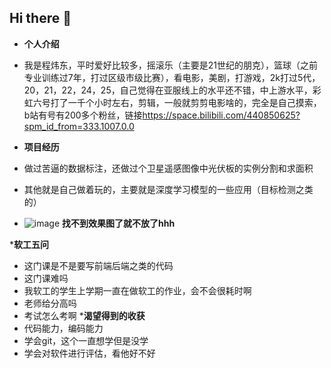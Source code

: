 ## Hi there 👋

* **个人介绍**
* 我是程炜东，平时爱好比较多，摇滚乐（主要是21世纪的朋克），篮球（之前专业训练过7年，打过区级市级比赛），看电影，美剧，打游戏，2k打过5代，20，21，22，24，25，自己觉得在亚服线上的水平还不错，中上游水平，彩虹六号打了一千个小时左右，剪辑，一般就剪剪电影啥的，完全是自己摸索，b站有号有200多个粉丝，链接<https://space.bilibili.com/440850625?spm_id_from=333.1007.0.0>

* **项目经历**
* 做过苦逼的数据标注，还做过个卫星遥感图像中光伏板的实例分割和求面积
* 其他就是自己做着玩的，主要就是深度学习模型的一些应用（目标检测之类的）
* ![image](https://img2024.cnblogs.com/blog/3701364/202509/3701364-20250911184355180-104732474.png)
**找不到效果图了就不放了hhh**

***软工五问**
* 这门课是不是要写前端后端之类的代码
* 这门课难吗
* 我软工的学生上学期一直在做软工的作业，会不会很耗时啊
* 老师给分高吗
* 考试怎么考啊
***渴望得到的收获**
* 代码能力，编码能力
* 学会git，这个一直想学但是没学
* 学会对软件进行评估，看他好不好
